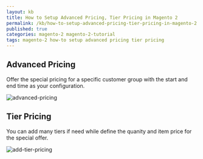 ```yaml
---
layout: kb
title: How to Setup Advanced Pricing, Tier Pricing in Magento 2
permalink: /kb/how-to-setup-advanced-pricing-tier-pricing-in-magento-2.html
published: true
categories: magento-2 magento-2-tutorial
tags: magento-2 how-to setup advanced pricing tier pricing
---
```


## Advanced Pricing 

Offer the special pricing for a specific customer group with the start and end time as your configuration. 

![advanced-pricing](https://lh4.googleusercontent.com/rS7IKR9WuqYlLrBjjzQqKCPAJzx9NQtVe6mKMpJsLpLRRFt4oxm67onbu7DdlCNC2SAToM5GJ-XeCGRxEOYtHXFYe_CxCH_WpicBWa5coVv79cAz96MMV7wpHKAOZ0CYGK6dvLlL)

## Tier Pricing

You can add many tiers if need while define the quanity and item price for the special offer.

![add-tier-pricing](https://lh4.googleusercontent.com/l0HhrWP-hWwWMDPGrmvlgRWmNMs5SJDa8B4bbSN5xP4wpaYGvbIxqLluT2M5Mg2mfjP0frW5nUnMRnCztqH0PIQZ5Nzq-hvzmRKZk90JvmoANUbAGp7uXkaMZxdH9je8-xXpWVPo)

